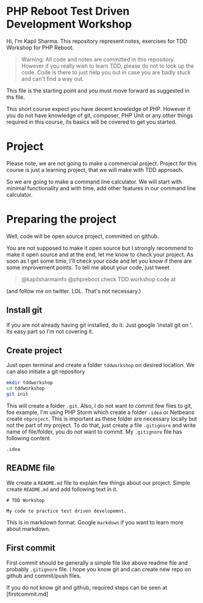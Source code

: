 # PHP Reboot Test Driven Development Workshop

Hi, I'm Kapil Sharma. This repository represent notes, exercises for TDD Workshop for PHP Reboot.

> Warning: All code and notes are committed in this repository. However if you really wish to learn TDD, please do not to look up the code. Code is there to just help you out in case you are badly stuck and can't find a way out.

This file is the starting point and you must move forward as suggested in ths file.

This short course expect you have decent knowledge of PHP. However if you do not have knowledge of git, composer, PHP Unit or any other things required in this course, its basics will be covered to get you started.

# Project

Please note, we are not going to make a commercial project. Project for this course is just a learning project, that we will make with TDD approach.

So we are going to make a command line calculator. We will start with minimal functionality and with time, add other features in our command line calculator.

# Preparing the project

Well, code will be open source project, committed on github.

You are not supposed to make it open source but I strongly recommend to make it open source and at the end, let me know to check your project. As soon as I get some time, I'll check your code and let you know if there are some improvement points. To tell me about your code, just tweet

> @kapilsharmainfo @phpreboot check TDD workshop code at <Github repo URL>

(and follow me on twitter. LOL. That's not necessary.)

## Install git

If you are not already having git installed, do it. Just google 'install git on <your OS>'. Its easy part so I'm not covering it.

## Create project

Just open terminal and create a folder `tddworkshop` on desired location. We can also initiate a git repository

```bash
mkdir tddworkshop
cd tddworkshop
git init
```

This will create a folder `.git`. Also, I do not want to commit few files to git, foe example, I'm using PHP Storm which create a folder `.idea` or Netbeans create `nbproject`. This is important as these folder are necessary locally but not the part of my project. To do that, just create a file `.gitignore` and write name of file/folder, you do not want to commit. My `.gitignore` file has following content

```
.idea
```

## README file

We create a `README.md` file to explain few things about our project. Simple create `README.md` and add following text in it.

```
# TDD Workshop

My code to practice test driven developemnt.
```

This is in markdown format. Google `markdown` if you want to learn more about markdown.

## First commit

First commit should be generally a simple file like above readme file and probably `.gitignore` file. I hope you know git and can create new repo on github and commit/push files.

If you do not know git and github, required steps can be seen at [firstcommit.md]

